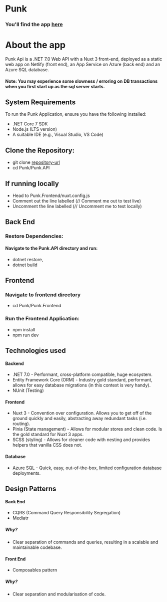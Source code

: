 # Punk

### You'll find the app [here](https://transcendent-entremet-4b0e75.netlify.app/)

# About the app

Punk Api is a .NET 7.0 Web API with a Nuxt 3 front-end, deployed as a static web app on Netlify (front end), an App Service on Azure (back end) and an Azure SQL database.

#### Note: You may experience some slowness / erroring on DB transactions when you first start up as the sql server starts.


## System Requirements
To run the Punk Application, ensure you have the following installed:

- .NET Core 7 SDK
- Node.js (LTS version)
- A suitable IDE (e.g., Visual Studio, VS Code)

## Clone the Repository:

- git clone [repository-url](https://github.com/Mlrobinson1993/Punk.git)
- cd Punk/Punk.API

## If running locally
- Head to Punk.Frontend/nuxt.config.js
- Comment out the line labelled (// Comment me out to test live)
- Uncomment the line labelled (// Uncomment me to test locally)

## Back End

### Restore Dependencies:

#### Navigate to the Punk.API directory and run:

- dotnet restore,
- dotnet build

## Frontend

### Navigate to frontend directory

- cd Punk/Punk.Frontend

### Run the Frontend Application:

- npm install
- npm run dev

## Technologies used

#### Backend
- .NET 7.0 - Performant, cross-platform compatible, huge ecosystem.
- Entity Framework Core (ORM) - Industry gold standard, performant, allows for easy database migrations (in this context is very handy).
- NUnit (Testing)

#### Frontend
- Nuxt 3 - Convention over configuration. Allows you to get off of the ground quickly and easily, abstracting away redundant tasks (i.e. routing).
- Pinia (State management) - Allows for modular stores and clean code. Is the gold standard for Nuxt 3 apps.
- SCSS (styling) - Allows for cleaner code with nesting and provides helpers that vanilla CSS does not.


#### Database
- Azure SQL - Quick, easy, out-of-the-box, limited configuration database deployments.

## Design Patterns 

#### Back End
- CQRS (Command Query Responsibility Segregation)
- Mediatr

##### Why?
- Clear separation of commands and queries, resulting in a scalable and maintainable codebase.

#### Front End
- Composables pattern

##### Why? 
- Clear separation and modularisation of code.

